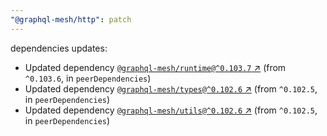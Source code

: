 ```yaml
---
"@graphql-mesh/http": patch
---
```

dependencies updates:
  - Updated dependency [`@graphql-mesh/runtime@^0.103.7` ↗︎](https://www.npmjs.com/package/@graphql-mesh/runtime/v/0.103.7) (from `^0.103.6`, in `peerDependencies`)
  - Updated dependency [`@graphql-mesh/types@^0.102.6` ↗︎](https://www.npmjs.com/package/@graphql-mesh/types/v/0.102.6) (from `^0.102.5`, in `peerDependencies`)
  - Updated dependency [`@graphql-mesh/utils@^0.102.6` ↗︎](https://www.npmjs.com/package/@graphql-mesh/utils/v/0.102.6) (from `^0.102.5`, in `peerDependencies`)
